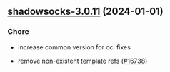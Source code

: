 

## [shadowsocks-3.0.11](https://github.com/truecharts/charts/compare/shadowsocks-3.0.10...shadowsocks-3.0.11) (2024-01-01)

### Chore



- increase common version for oci fixes

- remove non-existent template refs ([#16738](https://github.com/truecharts/charts/issues/16738))